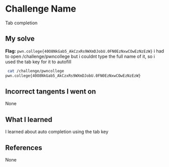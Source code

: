 # Challenge Name
Tab completion

## My solve
**Flag:** `pwn.college{40O8NkGab5_AkCzxRs9WXmDJobU.0FN0EzNxwCOwEzNzEzW}`
i had to open /challenge/pwncollege​ but i couldnt type the full name of it, so i used the tab key for it to autofill
```bash
 cat /challenge/pwncollege​
pwn.college{40O8NkGab5_AkCzxRs9WXmDJobU.0FN0EzNxwCOwEzNzEzW}
```
## Incorrect tangents I went on
None

## What I learned
I learned about auto completion using the tab key

## References 
None

